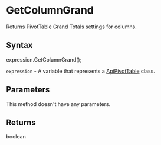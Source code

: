 # GetColumnGrand

Returns PivotTable Grand Totals settings for columns.

## Syntax

expression.GetColumnGrand();

`expression` - A variable that represents a [ApiPivotTable](../ApiPivotTable.md) class.

## Parameters

This method doesn't have any parameters.

## Returns

boolean